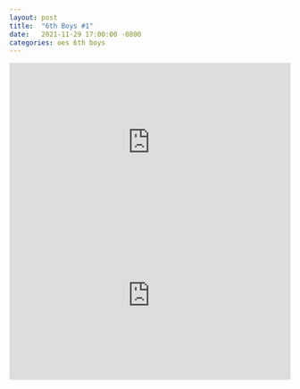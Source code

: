 ```yaml
---
layout: post
title:  "6th Boys #1"
date:   2021-11-29 17:00:00 -0800
categories: oes 6th boys
---
```


<style>
/* .video-container { position: relative; padding-bottom: 56.25%; padding-top: 30px; height: 0; overflow: hidden; } */

/* .video-container iframe, .video-container object, .video-container embed { position: absolute; top: 0; left: 0; width: 100%; height: 100%; } */

.video-container {
    overflow: hidden;
    position: relative;
    width:100%;
}

.video-container::after {
    padding-top: 56.25%;
    display: block;
    content: '';
}

.video-container iframe {
    position: absolute;
    top: 0;
    left: 0;
    width: 100%;
    height: 100%;
}
</style>

<div class="video-container"><iframe src="https://player.vimeo.com/video/643058032?h=aa93eb773d&amp;badge=0&amp;autopause=0&amp;player_id=0&amp;app_id=58479" frameborder="0" allow="autoplay; fullscreen; picture-in-picture" allowfullscreen style="position:absolute;top:0;left:0;width:100%;height:100%;" title="BAM Camp Intro Take 1"></iframe></div><script src="https://player.vimeo.com/api/player.js"></script>

<div class="video-container"><iframe src="https://www.youtube-nocookie.com/embed/WM90iRaOZ3w?start=1" title="YouTube video player" frameborder="0" allow="accelerometer; autoplay; clipboard-write; encrypted-media; gyroscope; picture-in-picture" allowfullscreen></iframe></div>
